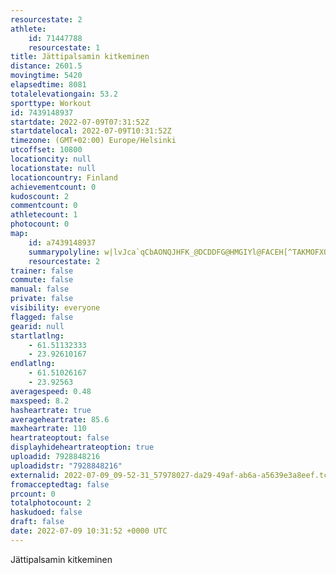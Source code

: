 ```yaml
---
resourcestate: 2
athlete:
    id: 71447788
    resourcestate: 1
title: Jättipalsamin kitkeminen
distance: 2601.5
movingtime: 5420
elapsedtime: 8081
totalelevationgain: 53.2
sporttype: Workout
id: 7439148937
startdate: 2022-07-09T07:31:52Z
startdatelocal: 2022-07-09T10:31:52Z
timezone: (GMT+02:00) Europe/Helsinki
utcoffset: 10800
locationcity: null
locationstate: null
locationcountry: Finland
achievementcount: 0
kudoscount: 2
commentcount: 0
athletecount: 1
photocount: 0
map:
    id: a7439148937
    summarypolyline: w|lvJca`qCbAONQJHFK_@DCDDFG@HMGIYl@FACEH[^TAKMOFXQPOl@OJJLCBTNG@J@GBNKLJDVGDAMDAGGNZGBGWPVGIJ@A[CMI?BNOMMFTQE?PCKLFC@JFABLJ@DJBGCKKLIGJ@EBFFZ[ANAa@I^VLMYLDCAKXa@YFBXYKJFLRDGGB?MR?JG?HSEEBRHEGEJIDFAFKJPYUDHECSHN?KEJLLLCI[GPDFGFBTKCDBAHDQJBEJISEDAIHEGCBMOJBQKVD@FCAMD@HSFLK?CJRIBJEKDQE?CPN?APODF@CBBFMWDBGG@RDFAIDC@@EGDBBAUGJDGHDJHGKMDHUBJYILLJDMLCKFN_@ONALDSUHT?AGK@HFIF?NCKHBAHJBBKGGDSI?BDFMCL@ILGIAFQ?FWTBL?KCLMERUBDA^EDBQE@BDE\DCICHQHJSKLHBK?DGID@EAJEAKC@JFCJCEGCDCCEDFCNHJEIAQBABDEBDAIJDDCII@B@CDCMLJQITJAND?@IQKV_@G?CMBWI@@DGDBAPFJMQKHUMRCEK\?HDACLJ?KVLHAIB?BJIK?QJ]BCDJOMGDD?ITDM@_@Fr@KHEPBe@QDFFAJG?VFDUF@AKKHCKDYGJDJKADZGBJACG?JHABOIFHHc@GGIFc@DHCHVJBJGQMDDGCIEJANL?KXB[BL?e@FTI?CBD@Eb@PJBMBHDEC@IYHEGTBFKP?KHTD_@Kc@HDOJARDPFBEm@GBECBPEHBBEFJPGD?IID?LHWHFBJGNAVJHTCMSEUJM@SEcAH@?_@NTF@FEASFCEKFFO@?NJBA_@CHSGHK@SJJEKKPG[ANLHN]Mg@FM?u@DSO{@?[KWh@SC{@IRK]BAIAUZERGBBn@EGEN?NFDC\HLEXHDANEE?Q?P@YFBI?BOAHMCEr@Fd@EZ@IG@?NGHBd@Cn@Ll@P?G@D?AVDKOi@EE?FBAEACHJT?VIF?b@FPRB?JBKDFEBBL?QIE?LBYILBEIMANKC@PL\FCDMEJOUAHFE@NEKCBCLH@?FDED[SIB_@MF@t@JZC@D@?G?NCBBG@DGCERAOJRLOCCEBBFJBSB@ME@NCO@BIMT?XHUHLGYC?@QCd@IDCQHCBWIHA^LCAVDDGEFFEGEF@B?GALDHBYFNC@?MERCQBJHDCDBCGE?QC@H?BHGDEKLGH[ITAIGNFRCKDQBF?LI?GM?IEBHCIFLTDI@JCMDH@IEFCIEHBLLBDTBWICDNAVI@RJEG^bAADFMIo@@c@FWEEDO?yA[a@FI@SUkAFEJf@LANgBEDBRKF
    resourcestate: 2
trainer: false
commute: false
manual: false
private: false
visibility: everyone
flagged: false
gearid: null
startlatlng:
    - 61.51132333
    - 23.92610167
endlatlng:
    - 61.51026167
    - 23.92563
averagespeed: 0.48
maxspeed: 8.2
hasheartrate: true
averageheartrate: 85.6
maxheartrate: 110
heartrateoptout: false
displayhideheartrateoption: true
uploadid: 7928848216
uploadidstr: "7928848216"
externalid: 2022-07-09_09-52-31_57978027-da29-49af-ab6a-a5639e3a8eef.tcx
fromacceptedtag: false
prcount: 0
totalphotocount: 2
haskudoed: false
draft: false
date: 2022-07-09 10:31:52 +0000 UTC
---
```

Jättipalsamin kitkeminen